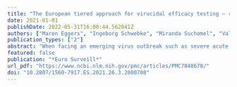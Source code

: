 ```yaml
---
title: "The European tiered approach for virucidal efficacy testing – rationale for rapidly selecting disinfectants against emerging and re-emerging viral diseases"
date: 2021-01-01
publishDate: 2022-05-31T16:00:44.562041Z
authors: ["Maren Eggers", "Ingeborg Schwebke", "Miranda Suchomel", "Valerie Fotheringham", "Jürgen Gebel", "Bernhard Meyer", "Graziella Morace", "Hans Joachim Roedger", "Christine Roques", "Pilar Visa", "Katrin Steinhauer"]
publication_types: ["2"]
abstract: "When facing an emerging virus outbreak such as severe acute respiratory syndrome coronavirus 2 (SARS-CoV-2), a quick reaction time is key to control the spread. It takes time to develop antivirals and vaccines, and implement vaccination campaigns. Therefore, preventive measures such as rapid isolation of cases and identification and early quarantine of cases’ close contacts—as well as masks, physical distancing, hand hygiene, surface disinfection and air control—are crucial to reduce the risk of transmission. In this context, disinfectants and antiseptics with proven efficacy against the outbreak virus should be used. However, biocidal formulations are quite complex and may include auxiliary substances such as surfactants or emollients in addition to active substances. In order to evaluate disinfectants’ efficacy objectively, meaningful efficacy data are needed. Therefore, the European Committee for Standardisation technical committee 216 ‘Chemical disinfectants and antiseptics’ Working Group 1 (medical area) has developed standards for efficacy testing. The European tiered approach grades the virucidal efficacy in three levels, with corresponding marker test viruses. In the case of SARS-CoV-2, disinfectants with proven activity against vaccinia virus, the marker virus for the European claim ‘active against enveloped viruses’, should be used to ensure effective hygiene procedures to control the pandemic."
featured: false
publication: "*Euro Surveill*"
url_pdf: "https://www.ncbi.nlm.nih.gov/pmc/articles/PMC7848678/"
doi: "10.2807/1560-7917.ES.2021.26.3.2000708"
---
```


